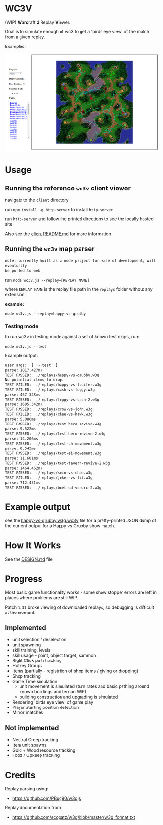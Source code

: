 # WC3V

 (WIP) **W**ar**c**raft **3** Replay **V**iewer.

 Goal is to simulate enough of wc3 to get a 'birds eye view'
 of the match from a given replay.

 Examples:

 ![Happy vs Grubby showmatch on Concealed Hill](/example-client-v2.png)

# Usage

## Running the reference `wc3v` client viewer

navigate to the `client` directory

run `npm install -g http-server` to install `http-server`

run `http-server` and follow the printed directions to see the locally hosted site

Also see the [client README.md](client/README.md) for more information

## Running the `wc3v` map parser

```
note: currently built as a node project for ease of development, will eventually
be ported to web.
```

run `node wc3v.js --replay=[REPLAY NAME]`

where `REPLAY NAME` is the replay file path in the `replays` folder without any extension

**example:**

`node wc3v.js --replay=happy-vs-grubby`

### Testing mode

to run wc3v in testing mode against a set of known test maps, run:

`node wc3v.js --test`

Example output:

```
user args:  [ '--test' ]
parse: 1017.427ms
TEST PASSED:  ./replays/happy-vs-grubby.w3g
No potential items to drop.
TEST FAILED:  ./replays/happy-vs-lucifer.w3g
TEST FAILED:  ./replays/cash-vs-foggy.w3g
parse: 467.348ms
TEST PASSED:  ./replays/foggy-vs-cash-2.w3g
parse: 1605.342ms
TEST PASSED:  ./replays/crow-vs-john.w3g
TEST FAILED:  ./replays/chae-vs-hawk.w3g
parse: 5.086ms
TEST PASSED:  ./replays/test-hero-revive.w3g
parse: 9.522ms
TEST PASSED:  ./replays/test-hero-revive-2.w3g
parse: 14.206ms
TEST PASSED:  ./replays/test-ch-movement.w3g
parse: 8.543ms
TEST PASSED:  ./replays/test-ei-movement.w3g
parse: 11.681ms
TEST PASSED:  ./replays/test-tavern-revive-2.w3g
parse: 1464.462ms
TEST PASSED:  ./replays/soin-vs-chae.w3g
TEST FAILED:  ./replays/joker-vs-lil.w3g
parse: 712.431ms
TEST PASSED:  ./replays/bnet-ud-vs-orc-2.w3g
```

# Example output

see the [happy-vs-grubby.w3g.wc3v](client/replays/happy-vs-grubby.w3g.wc3v) file for a pretty-printed JSON dump
of the current output for a Happy vs Grubby show match.

# How It Works

See the [DESIGN.md](/docs/DESIGN.md) file

# Progress

Most basic game functionality works - some show stopper errors
are left in places where problems are still WIP.

Patch `1.31` broke viewing of downloaded replays, so debugging
is difficult at the moment.

## Implemented
	
* unit selection / deselection
* unit spawning
* skill training, levels
* skill usage - point, object target, summon
* Right Click path tracking
* Hotkey Groups
* Items (partially - registrtion of shop items / giving or dropping)
* Shop tracking
* Game Time simulation
  * unit movement is simulated (turn rates and basic pathing around known buildings and terrian WIP)
  * building construction and upgrading is simulated
* Rendering 'birds eye view' of game play
* Player starting position detection
* Mirror matches

## Not implemented

* Neutral Creep tracking
* Item unit spawns
* Gold + Wood resource tracking
* Food / Upkeep tracking


# Credits

Replay parsing using:

* https://github.com/PBug90/w3gjs

Replay documentation from:

* https://github.com/scopatz/w3g/blob/master/w3g_format.txt
